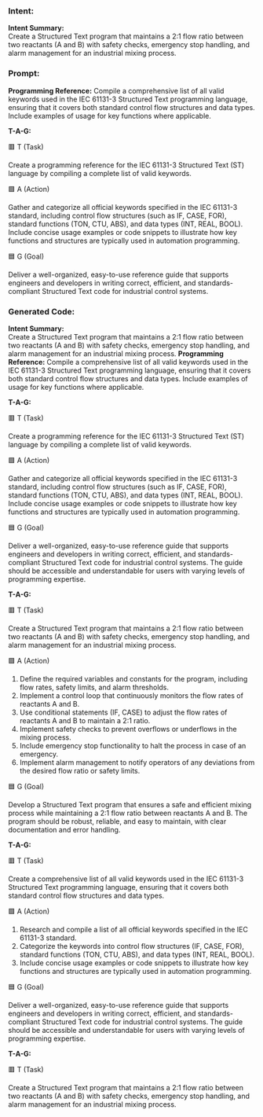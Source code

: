 ### Intent:
**Intent Summary:**  
Create a Structured Text program that maintains a 2:1 flow ratio between two reactants (A and B) with safety checks, emergency stop handling, and alarm management for an industrial mixing process.

### Prompt:
**Programming Reference:**
Compile a comprehensive list of all valid keywords used in the IEC 61131-3 Structured Text programming language, ensuring that it covers both standard control flow structures and data types. Include examples of usage for key functions where applicable.

**T-A-G:**

🟥 T (Task)

Create a programming reference for the IEC 61131-3 Structured Text (ST) language by compiling a complete list of valid keywords.

🟩 A (Action)

Gather and categorize all official keywords specified in the IEC 61131-3 standard, including control flow structures (such as IF, CASE, FOR), standard functions (TON, CTU, ABS), and data types (INT, REAL, BOOL). Include concise usage examples or code snippets to illustrate how key functions and structures are typically used in automation programming.

🟦 G (Goal)

Deliver a well-organized, easy-to-use reference guide that supports engineers and developers in writing correct, efficient, and standards-compliant Structured Text code for industrial control systems.

### Generated Code:
**Intent Summary:**  
Create a Structured Text program that maintains a 2:1 flow ratio between two reactants (A and B) with safety checks, emergency stop handling, and alarm management for an industrial mixing process.
**Programming Reference:**
Compile a comprehensive list of all valid keywords used in the IEC 61131-3 Structured Text programming language, ensuring that it covers both standard control flow structures and data types. Include examples of usage for key functions where applicable.

**T-A-G:**

🟥 T (Task)

Create a programming reference for the IEC 61131-3 Structured Text (ST) language by compiling a complete list of valid keywords.

🟩 A (Action)

Gather and categorize all official keywords specified in the IEC 61131-3 standard, including control flow structures (such as IF, CASE, FOR), standard functions (TON, CTU, ABS), and data types (INT, REAL, BOOL). Include concise usage examples or code snippets to illustrate how key functions and structures are typically used in automation programming.

🟦 G (Goal)

Deliver a well-organized, easy-to-use reference guide that supports engineers and developers in writing correct, efficient, and standards-compliant Structured Text code for industrial control systems. The guide should be accessible and understandable for users with varying levels of programming expertise.

**T-A-G:**

🟥 T (Task)

Create a Structured Text program that maintains a 2:1 flow ratio between two reactants (A and B) with safety checks, emergency stop handling, and alarm management for an industrial mixing process.

🟩 A (Action)

1. Define the required variables and constants for the program, including flow rates, safety limits, and alarm thresholds.
2. Implement a control loop that continuously monitors the flow rates of reactants A and B.
3. Use conditional statements (IF, CASE) to adjust the flow rates of reactants A and B to maintain a 2:1 ratio.
4. Implement safety checks to prevent overflows or underflows in the mixing process.
5. Include emergency stop functionality to halt the process in case of an emergency.
6. Implement alarm management to notify operators of any deviations from the desired flow ratio or safety limits.

🟦 G (Goal)

Develop a Structured Text program that ensures a safe and efficient mixing process while maintaining a 2:1 flow ratio between reactants A and B. The program should be robust, reliable, and easy to maintain, with clear documentation and error handling.

**T-A-G:**

🟥 T (Task)

Create a comprehensive list of all valid keywords used in the IEC 61131-3 Structured Text programming language, ensuring that it covers both standard control flow structures and data types.

🟩 A (Action)

1. Research and compile a list of all official keywords specified in the IEC 61131-3 standard.
2. Categorize the keywords into control flow structures (IF, CASE, FOR), standard functions (TON, CTU, ABS), and data types (INT, REAL, BOOL).
3. Include concise usage examples or code snippets to illustrate how key functions and structures are typically used in automation programming.

🟦 G (Goal)

Deliver a well-organized, easy-to-use reference guide that supports engineers and developers in writing correct, efficient, and standards-compliant Structured Text code for industrial control systems. The guide should be accessible and understandable for users with varying levels of programming expertise.

**T-A-G:**

🟥 T (Task)

Create a Structured Text program that maintains a 2:1 flow ratio between two reactants (A and B) with safety checks, emergency stop handling, and alarm management for an industrial mixing process.
